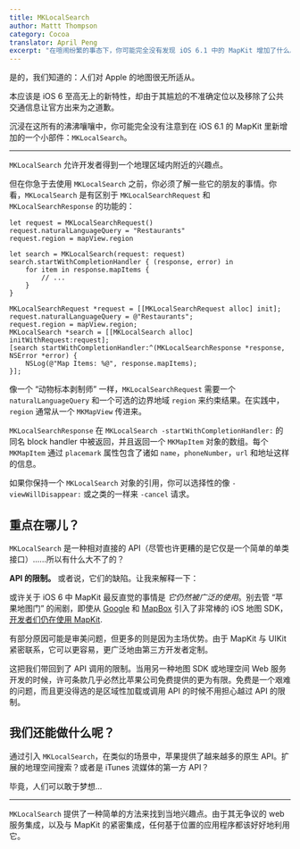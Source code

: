 ```yaml
---
title: MKLocalSearch
author: Mattt Thompson
category: Cocoa
translator: April Peng
excerpt: "在喧闹纷繁的事态下，你可能完全没有发现 iOS 6.1 中的 MapKit 增加了什么。"
---
```


是的，我们知道的：人们对 Apple 的地图很无所适从。

本应该是 iOS 6 至高无上的新特性，却由于其尴尬的不准确定位以及移除了公共交通信息让官方出来为之道歉。

沉浸在这所有的沸沸嚷嚷中，你可能完全没有注意到在 iOS 6.1 的 MapKit 里新增加的一个小部件：`MKLocalSearch`。

---

`MKLocalSearch` 允许开发者得到一个地理区域内附近的兴趣点。

但在你急于去使用 `MKLocalSearch` 之前，你必须了解一些它的朋友的事情。你看，`MKLocalSearch` 是有区别于 `MKLocalSearchRequest` 和 `MKLocalSearchResponse` 的功能的：

~~~{swift}
let request = MKLocalSearchRequest()
request.naturalLanguageQuery = "Restaurants"
request.region = mapView.region

let search = MKLocalSearch(request: request)
search.startWithCompletionHandler { (response, error) in
    for item in response.mapItems {
        // ...
    }
}
~~~

~~~{objective-c}
MKLocalSearchRequest *request = [[MKLocalSearchRequest alloc] init];
request.naturalLanguageQuery = @"Restaurants";
request.region = mapView.region;
MKLocalSearch *search = [[MKLocalSearch alloc] initWithRequest:request];
[search startWithCompletionHandler:^(MKLocalSearchResponse *response, NSError *error) {
    NSLog(@"Map Items: %@", response.mapItems);
}];
~~~

像一个 “动物标本剥制师” 一样，`MKLocalSearchRequest` 需要一个 `naturalLanguageQuery` 和一个可选的边界地域 `region` 来约束结果。在实践中，`region` 通常从一个 `MKMapView` 传进来。

`MKLocalSearchResponse` 在 `MKLocalSearch -startWithCompletionHandler:` 的同名 block handler 中被返回，并且返回一个 `MKMapItem` 对象的数组。每个 `MKMapItem` 通过 `placemark` 属性包含了诸如 `name`，`phoneNumber`，`url` 和地址这样的信息。

如果你保持一个 `MKLocalSearch` 对象的引用，你可以选择性的像 `-viewWillDisappear:` 或之类的一样来 `-cancel` 请求。

## 重点在哪儿？

`MKLocalSearch` 是一种相对直接的 API（尽管也许更糟的是它仅是一个简单的单类接口）......所以有什么大不了的？

**API 的限制。** 或者说，它们的缺陷。让我来解释一下：

或许关于 iOS 6 中 MapKit 最反直觉的事情是 _它仍然被广泛的使用_。别去管 “苹果地图门” 的闹剧，即使从 [Google](https://developers.google.com/maps/documentation/ios/) 和 [MapBox](http://mapbox.com/mobile/) 引入了非常棒的 iOS 地图 SDK，[开发者们仍在使用 MapKit](http://appleinsider.com/articles/13/03/18/developers-prefer-apples-ios-maps-sdk-over-google-maps).

有部分原因可能是审美问题，但更多的则是因为主场优势。由于 MapKit 与 UIKit 紧密联系，它可以更容易，更广泛地由第三方开发者定制。

这把我们带回到了 API 调用的限制。当用另一种地图 SDK 或地理空间 Web 服务开发的时候，许可条款几乎必然比苹果公司免费提供的更为有限。免费是一个艰难的问题，而且更没得选的是区域性加载或调用 API 的时候不用担心越过 API 的限制。

## 我们还能做什么呢？

通过引入 `MKLocalSearch`，在类似的场景中，苹果提供了越来越多的原生 API。扩展的地理空间搜索？或者是 iTunes 流媒体的第一方 API？

毕竟，人们可以敢于梦想...

---

`MKLocalSearch` 提供了一种简单的方法来找到当地兴趣点。由于其无争议的 web 服务集成，以及与 MapKit 的紧密集成，任何基于位置的应用程序都该好好地利用它。
